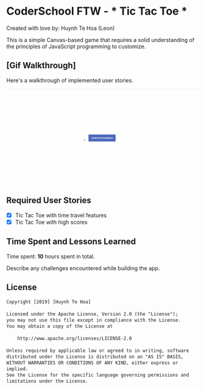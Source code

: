 # CoderSchool FTW - * Tic Tac Toe *

Created with love by: Huynh Te Hoa (Leon)
  
This is a simple Canvas-based game that requires a solid understanding of the principles of JavaScript programming to customize. 

## [Gif Walkthrough]

Here's a walkthrough of implemented user stories.

![Gif Walkthrough](./src/tic-tac-toe-gif.gif)

## Required User Stories
- [x] Tic Tac Toe with time travel features
- [x] Tic Tac Toe with high scores

## Time Spent and Lessons Learned

Time spent: **10** hours spent in total.

Describe any challenges encountered while building the app.

## License

    Copyright [2019] [Huynh Te Hoa]

    Licensed under the Apache License, Version 2.0 (the "License");
    you may not use this file except in compliance with the License.
    You may obtain a copy of the License at

        http://www.apache.org/licenses/LICENSE-2.0

    Unless required by applicable law or agreed to in writing, software
    distributed under the License is distributed on an "AS IS" BASIS,
    WITHOUT WARRANTIES OR CONDITIONS OF ANY KIND, either express or implied.
    See the License for the specific language governing permissions and
    limitations under the License.